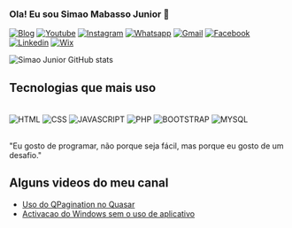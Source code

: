

### Ola! Eu sou Simao Mabasso Junior 👋

[![Blog](https://img.shields.io/badge/Blogger-FF5722?style=for-the-badge&logo=blogger&logoColor=white)](https://simaotechservices.blogspot.com/)
[![Youtube](https://img.shields.io/badge/YouTube-FF0000?style=for-the-badge&logo=youtube&logoColor=white)](https://www.youtube.com/c/simaotechservices)
[![Instagram](https://img.shields.io/badge/Instagram-E4405F?style=for-the-badge&logo=instagram&logoColor=white)](https://www.instagram.com/simaojunioroficial10/)
[![Whatsapp](https://img.shields.io/badge/WhatsApp-25D366?style=for-the-badge&logo=whatsapp&logoColor=white)](https://api.whatsapp.com/send?phone=+258848564731)
[![Gmail](https://img.shields.io/badge/Gmail-D14836?style=for-the-badge&logo=gmail&logoColor=white)](simaomabasso87@gmail.com)
[![Facebook](https://img.shields.io/badge/Facebook-1877F2?style=for-the-badge&logo=facebook&logoColor=white)](https://web.facebook.com/simaojunior.mabasso)
[![Linkedin](https://img.shields.io/badge/LinkedIn-0077B5?style=for-the-badge&logo=linkedin&logoColor=white)](https://www.linkedin.com/in/simao-mabasso-junior-84ba74218/)
[![Wix](https://img.shields.io/badge/Wix-000?style=for-the-badge&logo=wix&logoColor=white)]()

![Simao Junior GitHub stats](https://github-readme-stats.vercel.app/api?username=simaoJr87&show_icons=true&theme=radical)


## Tecnologias que mais uso

<div style="display: inline_block"><br/>
    <img align="center" alt="HTML" src="https://img.shields.io/badge/HTML-239120?style=for-the-badge&logo=html5&logoColor=white"/>
    <img align="center" alt="CSS" src="https://img.shields.io/badge/CSS-239120?&style=for-the-badge&logo=css3&logoColor=white"/>
    <img align="center" alt="JAVASCRIPT" src="https://img.shields.io/badge/JavaScript-F7DF1E?style=for-the-badge&logo=javascript&logoColor=black"/>
    <img align="center" alt="PHP" src="https://img.shields.io/badge/PHP-777BB4?style=for-the-badge&logo=php&logoColor=white"/>
    <img align="center" alt="BOOTSTRAP" src="https://img.shields.io/badge/Bootstrap-563D7C?style=for-the-badge&logo=bootstrap&logoColor=white"/>
    <img align="center" alt="MYSQL" src="https://img.shields.io/badge/MySQL-00000F?style=for-the-badge&logo=mysql&logoColor=white"/>
</div><br/>

"Eu gosto de programar, não porque seja fácil, mas porque eu gosto de um desafio."

## Alguns videos do meu canal 
- [Uso do QPagination no Quasar](https://www.youtube.com/watch?v=IuIIcYJRMwU&t=8s) </br>
- [Activacao do Windows sem o uso de aplicativo](https://www.youtube.com/watch?v=B51T1QOWn0I)
